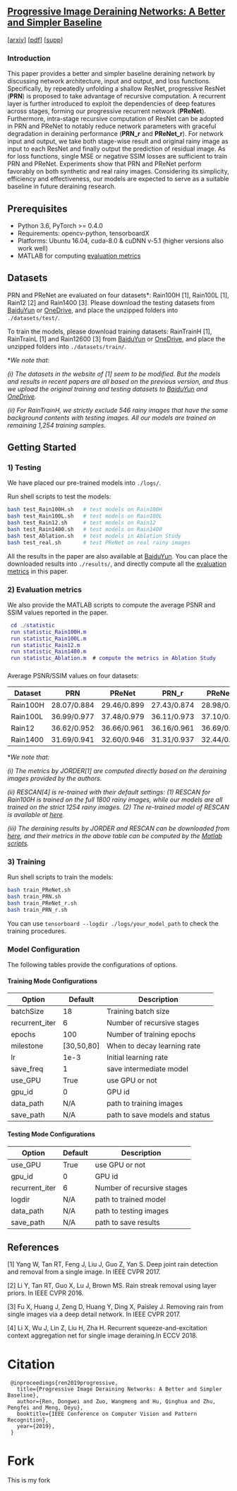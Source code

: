 ## [Progressive Image Deraining Networks: A Better and Simpler Baseline](https://www.researchgate.net/publication/338511165_Progressive_Image_Deraining_Networks_A_Better_and_Simpler_Baseline) 
[[arxiv](https://arxiv.org/abs/1901.09221)] [[pdf](https://www.researchgate.net/publication/338511165_Progressive_Image_Deraining_Networks_A_Better_and_Simpler_Baseline)] [[supp](https://csdwren.github.io/papers/PReNet_supp.pdf)]

### Introduction
This paper provides a better and simpler baseline deraining network by discussing network architecture, input and output, and loss functions.
Specifically, by repeatedly unfolding a shallow ResNet, progressive ResNet (**PRN**) is proposed to take advantage of recursive computation.
A recurrent layer is further introduced to exploit the dependencies of deep features across stages, forming our progressive recurrent network (**PReNet**).
Furthermore, intra-stage recursive computation of ResNet can be adopted in PRN and PReNet to notably reduce network parameters with graceful degradation in deraining performance (**PRN_r** and **PReNet_r**).
For network input and output, we take both stage-wise result and original rainy image as input to each ResNet and finally output the prediction of residual image.
As for loss functions, single MSE or negative SSIM losses are sufficient to train PRN and PReNet.
Experiments show that PRN and PReNet perform favorably on both synthetic and real rainy images.
Considering its simplicity, efficiency and effectiveness, our models are expected to serve as a suitable baseline in future deraining research. 


## Prerequisites
- Python 3.6, PyTorch >= 0.4.0 
- Requirements: opencv-python, tensorboardX
- Platforms: Ubuntu 16.04, cuda-8.0 & cuDNN v-5.1 (higher versions also work well)
- MATLAB for computing [evaluation metrics](statistic/)


## Datasets

PRN and PReNet are evaluated on four datasets*: 
Rain100H [1], Rain100L [1], Rain12 [2] and Rain1400 [3]. 
Please download the testing datasets from [BaiduYun](https://pan.baidu.com/s/1J0q6Mrno9aMCsaWZUtmbkg)
or [OneDrive](https://1drv.ms/f/s!AqLfQqtZ6GwGgep-hgjLxkov2SSZ3g), 
and place the unzipped folders into `./datasets/test/`.

To train the models, please download training datasets: 
RainTrainH [1], RainTrainL [1] and Rain12600 [3] from [BaiduYun](https://pan.baidu.com/s/1J0q6Mrno9aMCsaWZUtmbkg)
or [OneDrive](https://1drv.ms/f/s!AqLfQqtZ6GwGgep-hgjLxkov2SSZ3g), 
and place the unzipped folders into `./datasets/train/`. 

*_We note that:_

_(i) The datasets in the website of [1] seem to be modified. 
    But the models and results in recent papers are all based on the previous version, 
    and thus we upload the original training and testing datasets 
    to [BaiduYun](https://pan.baidu.com/s/1J0q6Mrno9aMCsaWZUtmbkg) 
    and [OneDrive](https://1drv.ms/f/s!AqLfQqtZ6GwGgep-hgjLxkov2SSZ3g)._ 

_(ii) For RainTrainH, we strictly exclude 546 rainy images that have the same background contents with testing images.
    All our models are trained on remaining 1,254 training samples._


## Getting Started

### 1) Testing

We have placed our pre-trained models into `./logs/`. 

Run shell scripts to test the models:
```bash
bash test_Rain100H.sh   # test models on Rain100H
bash test_Rain100L.sh   # test models on Rain100L
bash test_Rain12.sh     # test models on Rain12
bash test_Rain1400.sh   # test models on Rain1400 
bash test_Ablation.sh   # test models in Ablation Study
bash test_real.sh       # test PReNet on real rainy images
```
All the results in the paper are also available at [BaiduYun](https://pan.baidu.com/s/1Oym9G-8Bq-0FU2BfbARf8g).
You can place the downloaded results into `./results/`, and directly compute all the [evaluation metrics](statistic/) in this paper.  

### 2) Evaluation metrics

We also provide the MATLAB scripts to compute the average PSNR and SSIM values reported in the paper.
 

```Matlab
 cd ./statistic
 run statistic_Rain100H.m
 run statistic_Rain100L.m
 run statistic_Rain12.m
 run statistic_Rain1400.m
 run statistic_Ablation.m  # compute the metrics in Ablation Study
```
###
Average PSNR/SSIM values on four datasets:

Dataset    | PRN       |PReNet     |PRN_r      |PReNet_r   |JORDER[1]  |RESCAN[4]
-----------|-----------|-----------|-----------|-----------|-----------|-----------
Rain100H   |28.07/0.884|29.46/0.899|27.43/0.874|28.98/0.892|26.54/0.835|28.88/0.866
Rain100L   |36.99/0.977|37.48/0.979|36.11/0.973|37.10/0.977|36.61/0.974|---
Rain12     |36.62/0.952|36.66/0.961|36.16/0.961|36.69/0.962|33.92/0.953|---
Rain1400   |31.69/0.941|32.60/0.946|31.31/0.937|32.44/0.944| ---       |---

*_We note that:_

_(i) The metrics by JORDER[1] are computed directly based on the deraining images 
provided by the authors._ 

_(ii) RESCAN[4] is re-trained with their default settings: 
(1) RESCAN for Rain100H is trained on the full 1800 rainy images, while our models are all trained on the strict 1254 rainy images.
(2) The re-trained model of RESCAN is available at [here](https://pan.baidu.com/s/1Oym9G-8Bq-0FU2BfbARf8g)._
 
_(iii) The deraining results by JORDER and RESCAN can be downloaded 
from [here](https://pan.baidu.com/s/1Oym9G-8Bq-0FU2BfbARf8g), 
and their metrics in the above table can be computed by the [Matlab scripts](statistic/statistic_rain100H.m)._ 

### 3) Training

Run shell scripts to train the models:
```bash
bash train_PReNet.sh      
bash train_PRN.sh   
bash train_PReNet_r.sh    
bash train_PRN_r.sh  
```
You can use `tensorboard --logdir ./logs/your_model_path` to check the training procedures. 

### Model Configuration

The following tables provide the configurations of options. 

#### Training Mode Configurations

Option                 |Default        | Description
-----------------------|---------------|------------
batchSize              | 18            | Training batch size
recurrent_iter         | 6             | Number of recursive stages
epochs                 | 100           | Number of training epochs
milestone              | [30,50,80]    | When to decay learning rate
lr                     | 1e-3          | Initial learning rate
save_freq              | 1             | save intermediate model
use_GPU                | True          | use GPU or not
gpu_id                 | 0             | GPU id
data_path              | N/A           | path to training images
save_path              | N/A           | path to save models and status           

#### Testing Mode Configurations

Option                 |Default           | Description
-----------------------|------------------|------------
use_GPU                | True             | use GPU or not
gpu_id                 | 0                | GPU id
recurrent_iter         | 6                | Number of recursive stages
logdir                 | N/A              | path to trained model
data_path              | N/A              | path to testing images
save_path              | N/A              | path to save results

## References
[1] Yang W, Tan RT, Feng J, Liu J, Guo Z, Yan S. Deep joint rain detection and removal from a single image. In IEEE CVPR 2017.

[2] Li Y, Tan RT, Guo X, Lu J, Brown MS. Rain streak removal using layer priors. In IEEE CVPR 2016.

[3] Fu X, Huang J, Zeng D, Huang Y, Ding X, Paisley J. Removing rain from single images via a deep detail network. In IEEE CVPR 2017.

[4] Li X, Wu J, Lin Z, Liu H, Zha H. Recurrent squeeze-and-excitation context aggregation net for single image deraining.In ECCV 2018.


# Citation

```
 @inproceedings{ren2019progressive,
   title={Progressive Image Deraining Networks: A Better and Simpler Baseline},
   author={Ren, Dongwei and Zuo, Wangmeng and Hu, Qinghua and Zhu, Pengfei and Meng, Deyu},
   booktitle={IEEE Conference on Computer Vision and Pattern Recognition},
   year={2019},
 }
 ```


# Fork
This is my fork
